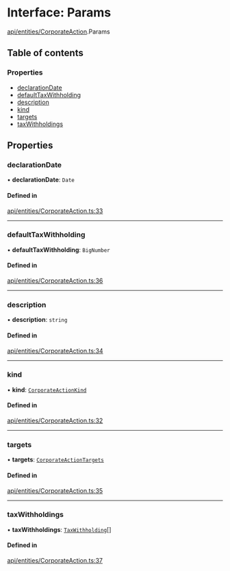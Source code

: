 # Interface: Params

[api/entities/CorporateAction](../wiki/api.entities.CorporateAction).Params

## Table of contents

### Properties

- [declarationDate](../wiki/api.entities.CorporateAction.Params#declarationdate)
- [defaultTaxWithholding](../wiki/api.entities.CorporateAction.Params#defaulttaxwithholding)
- [description](../wiki/api.entities.CorporateAction.Params#description)
- [kind](../wiki/api.entities.CorporateAction.Params#kind)
- [targets](../wiki/api.entities.CorporateAction.Params#targets)
- [taxWithholdings](../wiki/api.entities.CorporateAction.Params#taxwithholdings)

## Properties

### declarationDate

• **declarationDate**: `Date`

#### Defined in

[api/entities/CorporateAction.ts:33](https://github.com/PolymeshAssociation/polymesh-sdk/blob/e978aefd/src/api/entities/CorporateAction.ts#L33)

___

### defaultTaxWithholding

• **defaultTaxWithholding**: `BigNumber`

#### Defined in

[api/entities/CorporateAction.ts:36](https://github.com/PolymeshAssociation/polymesh-sdk/blob/e978aefd/src/api/entities/CorporateAction.ts#L36)

___

### description

• **description**: `string`

#### Defined in

[api/entities/CorporateAction.ts:34](https://github.com/PolymeshAssociation/polymesh-sdk/blob/e978aefd/src/api/entities/CorporateAction.ts#L34)

___

### kind

• **kind**: [`CorporateActionKind`](../wiki/api.entities.CorporateActionBase.types.CorporateActionKind)

#### Defined in

[api/entities/CorporateAction.ts:32](https://github.com/PolymeshAssociation/polymesh-sdk/blob/e978aefd/src/api/entities/CorporateAction.ts#L32)

___

### targets

• **targets**: [`CorporateActionTargets`](../wiki/api.entities.CorporateActionBase.types.CorporateActionTargets)

#### Defined in

[api/entities/CorporateAction.ts:35](https://github.com/PolymeshAssociation/polymesh-sdk/blob/e978aefd/src/api/entities/CorporateAction.ts#L35)

___

### taxWithholdings

• **taxWithholdings**: [`TaxWithholding`](../wiki/api.entities.CorporateActionBase.types.TaxWithholding)[]

#### Defined in

[api/entities/CorporateAction.ts:37](https://github.com/PolymeshAssociation/polymesh-sdk/blob/e978aefd/src/api/entities/CorporateAction.ts#L37)
